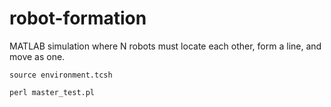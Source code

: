 # robot-formation
MATLAB simulation where N robots must locate each other, form a line, and move as one.

```source environment.tcsh```

```perl master_test.pl```
